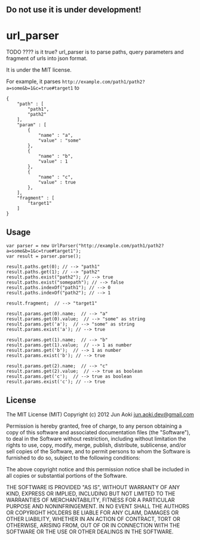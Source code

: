 Do not use it is under development!
----

url_parser
==========

TODO ???? is it true?
url_parser is to parse paths, query parameters and fragment of urls into json format.

It is under the MIT license.

For example, it parses `http://example.com/path1/path2?a=some&b=1&c=true#target1` to

    {
    	"path" : [
    		"path1",
    		"path2"
    	],
    	"param" : [
    		{
    			"name" : "a", 
    			"value" : "some"
    		},
    		{
    			"name" : "b", 
    			"value" : 1 
    		},
    		{
    			"name" : "c", 
    			"value" : true
    		},
    	],
    	"fragment" : [
    		"target1"
    	]
    }



Usage
-------

    var parser = new UrlParser("http://example.com/path1/path2?a=some&b=1&c=true#target1");
    var result = parser.parse(); 
    
    result.paths.get(0); // --> "path1"
    result.paths.get(1); // --> "path2"
    result.paths.exist("path2"); // --> true
    result.paths.exist("somepath"); // --> false
    result.paths.indexOf("path1"); // --> 0
    result.paths.indexOf("path2"); // --> 1
    
    result.fragment;  // --> "target1"
    
    result.params.get(0).name;  // --> "a"
    result.params.get(0).value;  // --> "some" as string
    result.params.get('a');  // --> "some" as string
    result.params.exist('a'); // --> true
    
    result.params.get(1).name;  // --> "b"
    result.params.get(1).value;  // --> 1 as number
    result.params.get('b');  // --> 1 as number
    result.params.exist('b'); // --> true
    
    result.params.get(2).name;  // --> "c"
    result.params.get(2).value;  // --> true as boolean
    result.params.get('c');  // --> true as boolean
    result.params.exist('c'); // --> true


License
-------

The MIT License (MIT)
Copyright (c) 2012 Jun Aoki <jun.aoki.dev@gmail.com>

Permission is hereby granted, free of charge, to any person obtaining a copy of this software and associated documentation files (the "Software"), to deal in the Software without restriction, including without limitation the rights to use, copy, modify, merge, publish, distribute, sublicense, and/or sell copies of the Software, and to permit persons to whom the Software is furnished to do so, subject to the following conditions:

The above copyright notice and this permission notice shall be included in all copies or substantial portions of the Software.

THE SOFTWARE IS PROVIDED "AS IS", WITHOUT WARRANTY OF ANY KIND, EXPRESS OR IMPLIED, INCLUDING BUT NOT LIMITED TO THE WARRANTIES OF MERCHANTABILITY, FITNESS FOR A PARTICULAR PURPOSE AND NONINFRINGEMENT. IN NO EVENT SHALL THE AUTHORS OR COPYRIGHT HOLDERS BE LIABLE FOR ANY CLAIM, DAMAGES OR OTHER LIABILITY, WHETHER IN AN ACTION OF CONTRACT, TORT OR OTHERWISE, ARISING FROM, OUT OF OR IN CONNECTION WITH THE SOFTWARE OR THE USE OR OTHER DEALINGS IN THE SOFTWARE.

